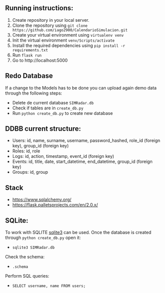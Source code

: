 ## Running instructions:

1. Create repository in your local server.
2. Clone the repository using `git clone https://github.com/iago2900/CalendarioSimulacion.git`
3. Create your virtual environment using `virtualenv venv`
4. Init the virtual environment `venv/Scripts/activate`
5. Install the required dependencies using `pip install -r requirements.txt`
6. Run `flask run`
7. Go to http://localhost:5000 


## Redo Database
If a change to the Models has to be done you can upload again demo data through the following steps:
- Delete de current database `SIMRadar.db`
- Check if tables are in `create_db.py`
- Run `python create_db.py` to create new database

## DDBB current structure:
 * Users: id, name, surname, username, password_hashed, role_id (foreign key), group_id (foreign key)
 * Roles: id, role
 * Logs: id, action, timestamp, event_id (foreign key)
 * Events: id, title, date, start_datetime, end_datetime, group_id (foreign key)
 * Groups: id, group

## Stack
- https://www.sqlalchemy.org/
- https://flask.palletsprojects.com/en/2.0.x/

## SQLite:
To work with SQLITE [sqlite3](https://sqlite.org/index.html) can be used. Once the database is created through `python create_db.py` open it:
- `sqlite3 SIMRadar.db`

Check the schema:
- `.schema`

Perform SQL queries:
- `SELECT username, name FROM users;`
